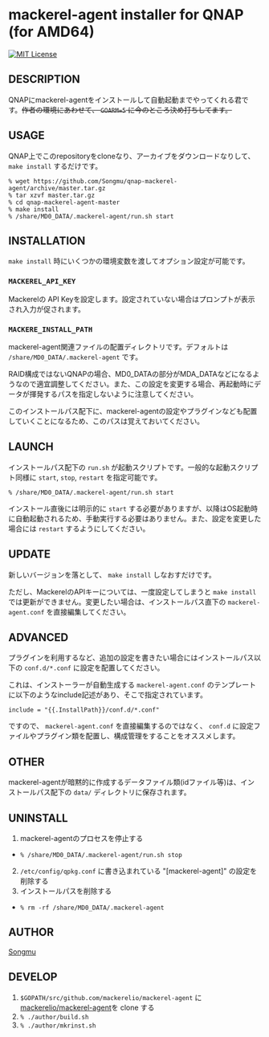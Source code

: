 # mackerel-agent installer for QNAP (for AMD64)

[![MIT License](http://img.shields.io/badge/license-MIT-blue.svg?style=flat-square)][license]

[license]: https://github.com/Songmu/ghch/blob/master/LICENSE

## DESCRIPTION

QNAPにmackerel-agentをインストールして自動起動までやってくれる君です。~~作者の環境にあわせて、 `GOARM=5` に今のところ決め打ちしてます。~~


## USAGE

QNAP上でこのrepositoryをcloneなり、アーカイブをダウンロードなりして、 `make install` するだけです。

    % wget https://github.com/Songmu/qnap-mackerel-agent/archive/master.tar.gz
    % tar xzvf master.tar.gz
    % cd qnap-mackerel-agent-master
    % make install
    % /share/MD0_DATA/.mackerel-agent/run.sh start

## INSTALLATION

`make install` 時にいくつかの環境変数を渡してオプション設定が可能です。

### `MACKEREL_API_KEY`
Mackerelの API Keyを設定します。設定されていない場合はプロンプトが表示され入力が促されます。

### `MACKERE_INSTALL_PATH`
mackerel-agent関連ファイルの配置ディレクトリです。デフォルトは `/share/MD0_DATA/.mackerel-agent` です。

RAID構成ではないQNAPの場合、MD0_DATAの部分がMDA_DATAなどになるようなので適宜調整してください。また、この設定を変更する場合、再起動時にデータが揮発するパスを指定しないように注意してください。

このインストールパス配下に、mackerel-agentの設定やプラグインなども配置していくことになるため、このパスは覚えておいてください。

## LAUNCH

インストールパス配下の `run.sh` が起動スクリプトです。一般的な起動スクリプト同様に `start`, `stop`, `restart` を指定可能です。

    % /share/MD0_DATA/.mackerel-agent/run.sh start

インストール直後には明示的に `start` する必要がありますが、以降はOS起動時に自動起動されるため、手動実行する必要はありません。また、設定を変更した場合には `restart` するようにしてください。

## UPDATE

新しいバージョンを落として、 `make install` しなおすだけです。

ただし、MackerelのAPIキーについては、一度設定してしまうと `make install` では更新ができません。変更したい場合は、インストールパス直下の `mackerel-agent.conf` を直接編集してください。

## ADVANCED

プラグインを利用するなど、追加の設定を書きたい場合にはインストールパス以下の `conf.d/*.conf` に設定を配置してください。

これは、インストーラーが自動生成する `mackerel-agent.conf` のテンプレートに以下のようなinclude記述があり、そこで指定されています。

```
include = "{{.InstallPath}}/conf.d/*.conf"
```

ですので、 `mackerel-agent.conf` を直接編集するのではなく、 `conf.d` に設定ファイルやプラグイン類を配置し、構成管理をすることをオススメします。

## OTHER

mackerel-agentが暗黙的に作成するデータファイル類(idファイル等)は、インストールパス配下の `data/` ディレクトリに保存されます。

## UNINSTALL

1. mackerel-agentのプロセスを停止する
  -  `% /share/MD0_DATA/.mackerel-agent/run.sh stop`
2. `/etc/config/qpkg.conf` に書き込まれている "[mackerel-agent]" の設定を削除する
3. インストールパスを削除する
  -  `% rm -rf /share/MD0_DATA/.mackerel-agent`

## AUTHOR

[Songmu](https://github.com/Songmu)

## DEVELOP

1. `$GOPATH/src/github.com/mackerelio/mackerel-agent` に [mackerelio/mackerel-agent](https://github.com/mackerelio/mackerel-agent)を clone する
2. `% ./author/build.sh`
3. `% ./author/mkrinst.sh`
